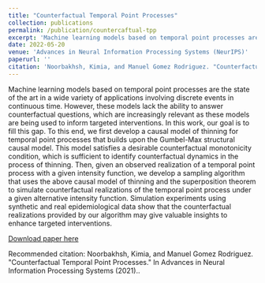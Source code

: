 ```yaml
---
title: "Counterfactual Temporal Point Processes"
collection: publications
permalink: /publication/countercaftual-tpp
excerpt: 'Machine learning models based on temporal point processes are the state of the art in a wide variety of applications involving discrete events in continuous time. However, these models lack the ability to answer counterfactual questions, which are increasingly relevant as these models are being used to inform targeted interventions. In this work, our goal is to fill this gap. To this end, we first develop a causal model of thinning for temporal point processes that builds upon the Gumbel-Max structural causal model. This model satisfies a desirable counterfactual monotonicity condition, which is sufficient to identify counterfactual dynamics in the process of thinning. Then, given an observed realization of a temporal point process with a given intensity function, we develop a sampling algorithm that uses the above causal model of thinning and the superposition theorem to simulate counterfactual realizations of the temporal point process under a given alternative intensity function. Simulation experiments using synthetic and real epidemiological data show that the counterfactual realizations provided by our algorithm may give valuable insights to enhance targeted interventions.[Paper](https://arxiv.org/abs/2111.07603).[Code](https://github.com/Networks-Learning/counterfactual-tpp).[Talk](https://recorder-v3.slideslive.com/?share=73262&s=a9e670b0-7006-47ad-8b08-eefb96e2909f)'
date: 2022-05-20
venue: 'Advances in Neural Information Processing Systems (NeurIPS)'
paperurl: ''
citation: 'Noorbakhsh, Kimia, and Manuel Gomez Rodriguez. "Counterfactual Temporal Point Processes." In Advances in Neural Information Processing Systems (2021).'
---
```

Machine learning models based on temporal point processes are the state of the art in a wide variety of applications involving discrete events in continuous time. However, these models lack the ability to answer counterfactual questions, which are increasingly relevant as these models are being used to inform targeted interventions. In this work, our goal is to fill this gap. To this end, we first develop a causal model of thinning for temporal point processes that builds upon the Gumbel-Max structural causal model. This model satisfies a desirable counterfactual monotonicity condition, which is sufficient to identify counterfactual dynamics in the process of thinning. Then, given an observed realization of a temporal point process with a given intensity function, we develop a sampling algorithm that uses the above causal model of thinning and the superposition theorem to simulate counterfactual realizations of the temporal point process under a given alternative intensity function. Simulation experiments using synthetic and real epidemiological data show that the counterfactual realizations provided by our algorithm may give valuable insights to enhance targeted interventions. 


[Download paper here](https://arxiv.org/abs/2111.07603v2)

Recommended citation: Noorbakhsh, Kimia, and Manuel Gomez Rodriguez. "Counterfactual Temporal Point Processes." In Advances in Neural Information Processing Systems (2021)..